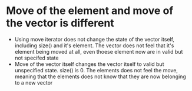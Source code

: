 # Move of the element and move of the vector is different

- Using move iterator does not change the state of the vector itself, including size() and it's element. The vector does not feel that it's element being moved at all, even thoese element now are in valid but not specifed state
- Move of the vector itself changes the vector itself to valid but unspecified state. size() is 0. The elements does not feel the move, meaning that the elements does not know that they are now belonging to a new vector
